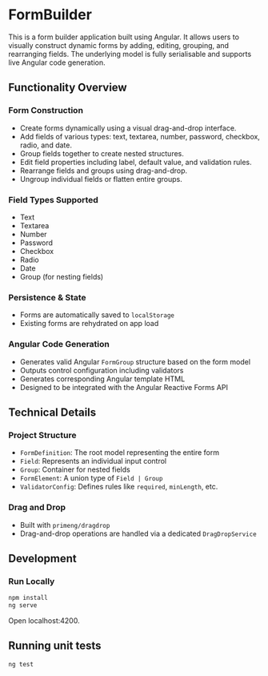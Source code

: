 # FormBuilder

This is a form builder application built using Angular. It allows users to visually construct dynamic forms by adding, editing, grouping, and rearranging fields. The underlying model is fully serialisable and supports live Angular code generation.

## Functionality Overview

### Form Construction

- Create forms dynamically using a visual drag-and-drop interface.
- Add fields of various types: text, textarea, number, password, checkbox, radio, and date.
- Group fields together to create nested structures.
- Edit field properties including label, default value, and validation rules.
- Rearrange fields and groups using drag-and-drop.
- Ungroup individual fields or flatten entire groups.

### Field Types Supported

- Text
- Textarea
- Number
- Password
- Checkbox
- Radio
- Date
- Group (for nesting fields)

### Persistence & State

- Forms are automatically saved to `localStorage`
- Existing forms are rehydrated on app load

### Angular Code Generation

- Generates valid Angular `FormGroup` structure based on the form model
- Outputs control configuration including validators
- Generates corresponding Angular template HTML
- Designed to be integrated with the Angular Reactive Forms API

## Technical Details

### Project Structure

- `FormDefinition`: The root model representing the entire form
- `Field`: Represents an individual input control
- `Group`: Container for nested fields
- `FormElement`: A union type of `Field | Group`
- `ValidatorConfig`: Defines rules like `required`, `minLength`, etc.

### Drag and Drop

- Built with `primeng/dragdrop`
- Drag-and-drop operations are handled via a dedicated `DragDropService`

## Development

### Run Locally

```bash
npm install
ng serve
```

Open localhost:4200.

## Running unit tests

```bash
ng test
```
